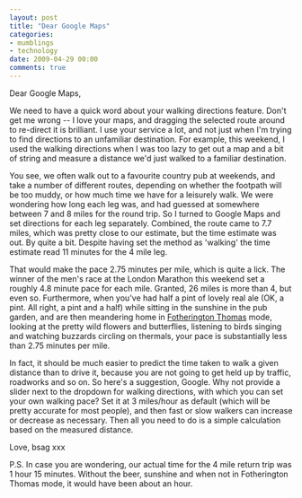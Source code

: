 ```yaml
---
layout: post
title: "Dear Google Maps"
categories:
- mumblings
- technology
date: 2009-04-29 00:00
comments: true
---
```


<p>Dear Google Maps,</p>

<p>We need to have a quick word about your walking directions feature. Don't get me wrong -- I love your maps, and dragging the selected route around to re-direct it is brilliant. I use your service a lot, and not just when I'm trying to find directions to an unfamiliar destination. For example, this weekend, I used the walking directions when I was too lazy to get out a map and a bit of string and measure a distance we'd just walked to a familiar destination.</p>

<p>You see, we often walk out to a favourite country pub at weekends, and take a number of different routes, depending on whether the footpath will be too muddy, or how much time we have for a leisurely walk. We were wondering how long each leg was, and had guessed at somewhere between 7 and 8 miles for the round trip. So I turned to Google Maps and set directions for each leg separately. Combined, the route came to 7.7 miles, which was pretty close to our estimate, but the time estimate was out. By quite a bit. Despite having set the method as 'walking' the time estimate read 11 minutes for the 4 mile leg.</p>

<p>That would make the pace 2.75 minutes per mile, which is quite a lick. The winner of the men's race at the London Marathon this weekend set a roughly 4.8 minute pace for each mile. Granted, 26 miles is more than 4, but even so. Furthermore, when you've had half a pint of lovely real ale (OK, a pint. All right, a pint and a half) while sitting in the sunshine in the pub garden, and are then meandering home in <a href="http://en.wikipedia.org/wiki/Fotherington-Thomas">Fotherington Thomas</a> mode, looking at the pretty wild flowers and butterflies, listening to birds singing and watching buzzards circling on thermals, your pace is substantially less than 2.75 minutes per mile.</p>

<p>In fact, it should be much easier to predict the time taken to walk a given distance than to drive it, because you are not going to get held up by traffic, roadworks and so on. So here's a suggestion, Google. Why not provide a slider next to the dropdown for walking directions, with which you can set your own walking pace? Set it at 3 miles/hour as default (which will be pretty accurate for most people), and then fast or slow walkers can increase or decrease as necessary. Then all you need to do is a simple calculation based on the measured distance.</p>

<p>Love,
bsag xxx</p>

<p>P.S. In case you are wondering, our actual time for the 4 mile return trip was 1 hour 15 minutes. Without the beer, sunshine and when not in Fotherington Thomas mode, it would have been about an hour. </p>


